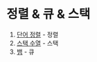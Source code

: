 # 정렬 & 큐 & 스택

1. [단어 정렬](https://www.acmicpc.net/problem/1181) - 정렬
2. [스택 수열](https://www.acmicpc.net/problem/1874) - 스택
3. [뱀](https://www.acmicpc.net/problem/3190) - 큐
